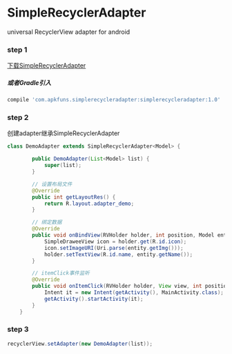 # SimpleRecyclerAdapter
universal RecyclerView adapter for android

### step 1
<a href='https://github.com/pengwei1024/SimpleRecyclerAdapter/blob/master/simplerecycleradapter/src/main/java/com/apkfuns/simplerecycleradapter/SimpleRecyclerAdapter.java' target='_blank'>下载SimpleRecyclerAdapter</a>
##### 或者Gradle引入
```groovy
compile 'com.apkfuns.simplerecycleradapter:simplerecycleradapter:1.0'
```


### step 2
创建adapter继承SimpleRecyclerAdapter
```java
class DemoAdapter extends SimpleRecyclerAdapter<Model> {

        public DemoAdapter(List<Model> list) {
            super(list);
        }

        // 设置布局文件
        @Override
        public int getLayoutRes() {
            return R.layout.adapter_demo;
        }

        // 绑定数据
        @Override
        public void onBindView(RVHolder holder, int position, Model entity) {
            SimpleDraweeView icon = holder.get(R.id.icon);
            icon.setImageURI(Uri.parse(entity.getImg()));
            holder.setTextView(R.id.name, entity.getName());
        }

        // itemClick事件监听
        @Override
        public void onItemClick(RVHolder holder, View view, int position, WelfareGridItem.ListEntity item) {
            Intent it = new Intent(getActivity(), MainActivity.class);
            getActivity().startActivity(it);
        }
    }
```  

### step 3
```java
recyclerView.setAdapter(new DemoAdapter(list));
```  

 
